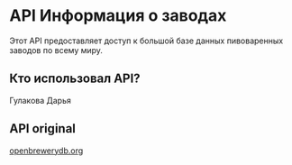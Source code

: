 # API Информация о заводах  

Этот API предоставляет доступ к большой базе данных пивоваренных заводов по всему миру.

## Кто использовал API?

Гулакова Дарья

## API original

[openbrewerydb.org](https://openbrewerydb.org/)
